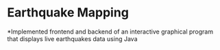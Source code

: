 # Earthquake Mapping
*Implemented frontend and backend of an interactive graphical program that displays live earthquakes data using Java
